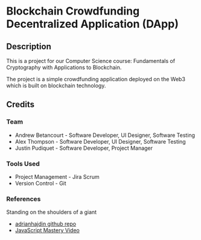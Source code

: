 # Blockchain Crowdfunding Decentralized Application (DApp)


## Description
This is a project for our Computer Science course: Fundamentals of Cryptography with Applications to Blockchain. 

The project is a simple crowdfunding application deployed on the Web3 which is built on blockchain technology. 

## Credits
### Team
- Andrew Betancourt - Software Developer, UI Designer, Software Testing
- Alex Thompson - Software Developer, UI Designer, Software Testing
- Justin Pudiquet - Software Developer, Project Manager

### Tools Used
- Project Management - Jira Scrum
- Version Control - Git

### References
Standing on the shoulders of a giant
- [adrianhajdin github repo](https://github.com/adrianhajdin/project_crowdfunding)
- [JavaScript Mastery Video](https://www.youtube.com/watch?v=BDCT6TYLYdI&list=PLHR5QvDQ7pNKVGRLOQOEDeyZ39Amp6SVH&index=2&t=4s)


